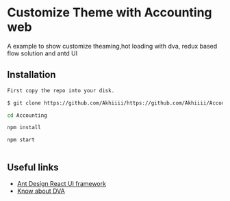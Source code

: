 



# Customize Theme with Accounting web
A example to show customize theaming,hot loading with dva, redux based flow solution and antd UI 

## Installation

```bash
First copy the repo into your disk.

$ git clone https://github.com/Akhiiii/https://github.com/Akhiiii/Accounting.git Accounting

cd Accounting

npm install

npm start   
```
```

```


## Useful links
 * [Ant Design React UI framework](https://ant.design/)
 * [Know about DVA](https://ant.design/docs/react/practical-projects) 
 
